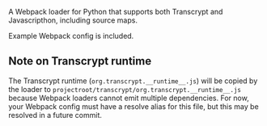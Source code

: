 A Webpack loader for Python that supports both Transcrypt and Javascripthon, including source maps.

Example Webpack config is included. 

## Note on Transcrypt runtime

The Transcrypt runtime (`org.transcrypt.__runtime__.js`) will be copied by the loader to `projectroot/transcrypt/org.transcrypt.__runtime__.js` because Webpack loaders cannot emit multiple dependencies. For now, your Webpack config must have a resolve alias for this file, but this may be resolved in a future commit.
